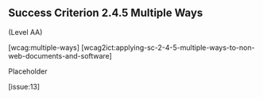 ## Success Criterion 2.4.5 Multiple Ways

(Level AA)

[wcag:multiple-ways]
[wcag2ict:applying-sc-2-4-5-multiple-ways-to-non-web-documents-and-software]

Placeholder

[issue:13]
